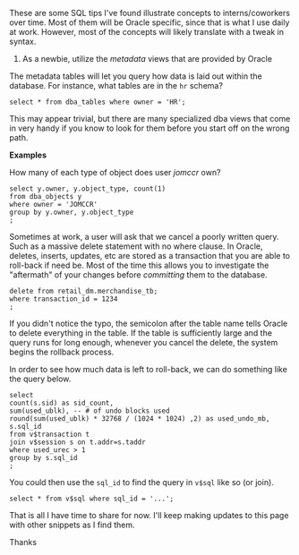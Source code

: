 These are some SQL tips I've found illustrate concepts to interns/coworkers over
time. Most of them will be Oracle specific, since that is what I use daily at 
work. However, most of the concepts will likely translate with a tweak in syntax.

1. As a newbie, utilize the *metadata* views that are provided by Oracle

The metadata tables will let you query how data is laid out within the database. 
For instance, what tables are in the `hr` schema? 

    select * from dba_tables where owner = 'HR';

This may appear trivial, but there are many specialized dba views that come in 
very handy if you know to look for them before you start off on the wrong path. 

**Examples**

How many of each type of object does user *jomccr* own? 

    select y.owner, y.object_type, count(1) 
    from dba_objects y 
    where owner = 'JOMCCR'
    group by y.owner, y.object_type
    ;

Sometimes at work, a user will ask that we cancel a poorly written query. Such 
as a massive delete statement with no where clause. In Oracle, deletes, inserts, 
updates, etc are stored as a transaction that you are able to roll-back if need 
be. Most of the time this allows you to investigate the "aftermath" of your 
changes before *committing* them to the database. 

    delete from retail_dm.merchandise_tb; 
    where transaction_id = 1234
    ;

If you didn't notice the typo, the semicolon after the table name tells Oracle 
to delete everything in the table. If the table is sufficiently large and the 
query runs for long enough, whenever you cancel the delete, the system begins 
the rollback process. 

In order to see how much data is left to roll-back, we can do something like the 
query below.

```plsql
select
count(s.sid) as sid_count,
sum(used_ublk), -- # of undo blocks used
round(sum(used_ublk) * 32768 / (1024 * 1024) ,2) as used_undo_mb,
s.sql_id
from v$transaction t
join v$session s on t.addr=s.taddr
where used_urec > 1
group by s.sql_id
;
```

You could then use the `sql_id` to find the query in `v$sql` like so (or join).

    select * from v$sql where sql_id = '...';

That is all I have time to share for now. I'll keep making updates to this page 
with other snippets as I find them. 

Thanks

